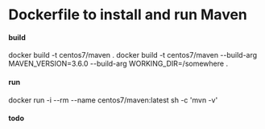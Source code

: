 # Dockerfile to install and run Maven

#### build ####
docker build -t centos7/maven .
docker build -t centos7/maven --build-arg MAVEN_VERSION=3.6.0 --build-arg WORKING_DIR=/somewhere .


#### run ####
docker run -i --rm --name centos7/maven:latest sh -c 'mvn -v'

#### todo ####
